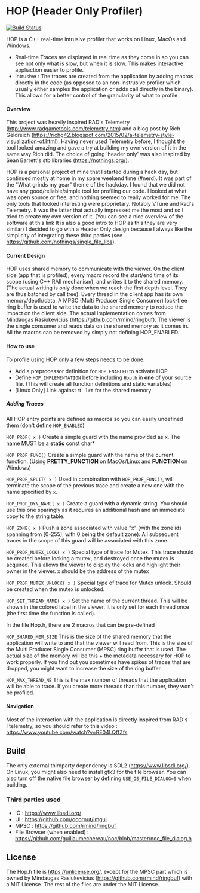 # HOP (Header Only Profiler)

[![Build Status](https://travis-ci.com/reicrof/hop.svg?branch=develop)](https://travis-ci.com/reicrof/hop)

HOP is a C++ real-time intrusive profiler that works on Linux, MacOs and Windows.

- Real-time
Traces are displayed in real time as they come in so you can see not only what is slow, but when it is slow. This makes interactive appliaction easier to profile.
- Intrusive : 
The traces are created from the application by adding macros directly in the code (as opposed to an non-instrusive profiler which usually either samples the application or adds call directly in the binary). This allows for a better control of the granularity of what to profile

#### Overview
This project was heavily inspired RAD's Telemetry (http://www.radgametools.com/telemetry.htm) and a blog post by Rich Geldreich (https://richg42.blogspot.com/2015/02/a-telemetry-style-visualization-of.html). Having never used Telemetry before, I thought the tool looked amazing and gave a try at building my own version of it in the same way Rich did. The choice of going 'header only' was also inspired by Sean Barrett's stb libraries (https://nothings.org/).

HOP is a personal project of mine that I started during a hack day, but continued mostly at home in my spare weekend time (#nerd). It was part of the "What grinds my gear" theme of the hackday. I found that we did not have any good/reliable/simple tool for profiling our code. I looked at what was open source or free, and nothing seemed to really worked for me. The only tools that looked interesting were proprietary. Notably VTune and Rad's Telemetry. It was the latter that actually impressed me the most and so I tried to create my own version of it. (You can see a nice overview of the software at this link It is also a good intro to HOP as this they are very similar) I decided to go with a Header Only design because I always like the simplicity of integrating these third parties (see https://github.com/nothings/single_file_libs).

#### Current Design
HOP uses shared memory to communicate with the viewer. On the client side (app that is profiled), every macro record the start/end time of its scope (using C++ RAII mechanism), and writes it to the shared memory. (The actual writing is only done when we reach the first depth level. They are thus batched by call tree). Every thread in the client app has its own memory/depth/data. A MPSC (Multi Producer Single Consumer) lock-free ring buffer is used to write the data to the shared memory to reduce the impact on the client side. The actual implementation comes from Mindaugas Rasiukevicius (https://github.com/rmind/ringbuf). The viewer is the single consumer and reads data on the shared memory as it comes in.  All the macros can be removed by simply not defining HOP_ENABLED.

#### How to use
To profile using HOP only a few steps needs to be done.

- Add a preprocessor definition for `HOP_ENABLED` to activate HOP.
- Define `HOP_IMPLEMENTATION` before including `Hop.h` in **one** of your source file. (This will create all function definitions and static variables)
- [Linux Only] Link against rt `-lrt` for the shared memory

##### Adding Traces
All HOP entry points are defined as macros so you can easily undefined them (don't define `HOP_ENABLED`)

`HOP_PROF( x )`
Create a simple guard with the name provided as x. The name MUST be a **static** const char*

`HOP_PROF_FUNC()`
Create a simple guard with the name of the current function. (Using __PRETTY_FUNCTION__ on MacOs/Linux and __FUNCTION__ on Windows)

`HOP_PROF_SPLIT( x )`
Used in combination with `HOP_PROF_FUNC()`, will terminate the scope of the previous trace and create a new one with the name specified by `x`.

`HOP_PROF_DYN_NAME( x )`
Create a guard with a dynamic string. You should use this one sparingly as it requires an additional hash and an immediate copy to the string table.

`HOP_ZONE( x )`
Push a zone associated with value "x" (with the zone ids spanning from [0-255], with 0 being the default zone). All subsequent traces in the scope of this guard will be associated with this zone.

`HOP_PROF_MUTEX_LOCK( x )`
Special type of trace for Mutex. This trace should be created before locking a mutex, and destroyed once the mutex is acquired. This allows the viewer to display the locks and highlight their owner in the viewer. x should be the address of the mutex

`HOP_PROF_MUTEX_UNLOCK( x )`
Special type of trace for Mutex unlock. Should be created when the mutex is unlocked.

`HOP_SET_THREAD_NAME( x )`
Set the name of the current thread. This will be shown in the colored label in the viewer. It is only set for each thread once (the first time the function is called).

In the file Hop.h, there are 2 macros that can be pre-defined

`HOP_SHARED_MEM_SIZE`
This is the size of the shared memory that the application will write to and that the viewer will read from. This is the size of the Multi Producer Single Consumer (MPSC) ring buffer that is used. The actual size of the memory will be this + the metadata necessary for HOP to work properly. If you find out you sometimes have spikes of traces that are dropped, you might want to increase the size of the ring buffer.

`HOP_MAX_THREAD_NB`
This is the max number of threads that the application will be able to trace. If you create more threads than this number, they won't be profiled.

#### Navigation
Most of the interaction with the application is directly inspired from RAD's Ttelemetry, so you should refer to this video : https://www.youtube.com/watch?v=RE04LQffZfs

## Build
The only external thirdparty dependency is SDL2 (https://www.libsdl.org/). On Linux, you might also need to install gtk3 for the file browser. You can also turn off the native file browser by defining `USE_OS_FILE_DIALOG=0` when building.

### Third parties used
- IO : https://www.libsdl.org/
- UI : https://github.com/ocornut/imgui
- MPSC : https://github.com/rmind/ringbuf
- File Browser (when enabled) : https://github.com/guillaumechereau/noc/blob/master/noc_file_dialog.h

## License
The Hop.h file is https://unlicense.org/, except for the MPSC part which is owned by Mindaugas Rasiukevicius (https://github.com/rmind/ringbuf) with a MIT License. The rest of the files are under the MIT License.

